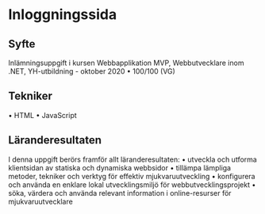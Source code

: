 # Inloggningssida
## Syfte
Inlämningsuppgift i kursen Webbapplikation MVP, Webbutvecklare inom .NET, YH-utbildning - oktober 2020
•	100/100 (VG)
## Tekniker
•	HTML
•	JavaScript
## Läranderesultaten
I denna uppgift berörs framför allt läranderesultaten:
•	utveckla och utforma klientsidan av statiska och dynamiska webbsidor
•	tillämpa lämpliga metoder, tekniker och verktyg för effektiv mjukvaruutveckling
•	konfigurera och använda en enklare lokal utvecklingsmiljö för webbutvecklingsprojekt
•	söka, värdera och använda relevant information i online-resurser för mjukvaruutvecklare
